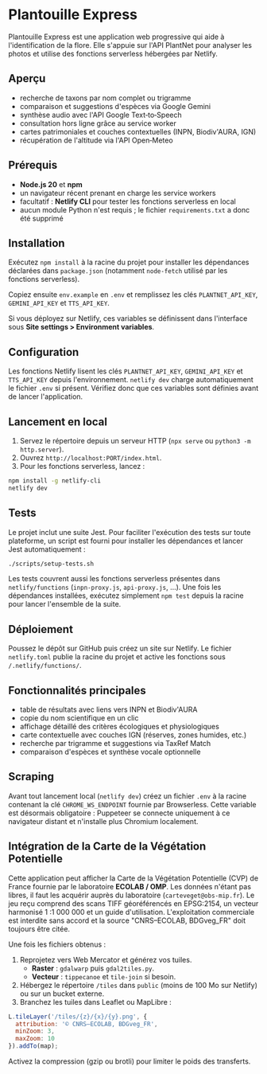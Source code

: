 # Plantouille Express

Plantouille Express est une application web progressive qui aide à l'identification de la flore. Elle s'appuie sur l'API PlantNet pour analyser les photos et utilise des fonctions serverless hébergées par Netlify.

## Aperçu

- recherche de taxons par nom complet ou trigramme
- comparaison et suggestions d'espèces via Google Gemini
- synthèse audio avec l'API Google Text‑to‑Speech
- consultation hors ligne grâce au service worker
- cartes patrimoniales et couches contextuelles (INPN, Biodiv'AURA, IGN)
- récupération de l'altitude via l'API Open‑Meteo

## Prérequis

- **Node.js 20** et **npm**
- un navigateur récent prenant en charge les service workers
- facultatif : **Netlify CLI** pour tester les fonctions serverless en local
- aucun module Python n'est requis ; le fichier `requirements.txt` a donc été supprimé

## Installation

Exécutez `npm install` à la racine du projet pour installer les dépendances
déclarées dans `package.json` (notamment `node-fetch` utilisé par les fonctions
serverless).

Copiez ensuite `env.example` en `.env` et remplissez les clés
`PLANTNET_API_KEY`, `GEMINI_API_KEY` et `TTS_API_KEY`.

Si vous déployez sur Netlify, ces variables se définissent dans l'interface sous
**Site settings > Environment variables**.

## Configuration

Les fonctions Netlify lisent les clés `PLANTNET_API_KEY`, `GEMINI_API_KEY` et
`TTS_API_KEY` depuis l'environnement. `netlify dev` charge automatiquement le
fichier `.env` si présent. Vérifiez donc que ces variables sont définies avant de
lancer l'application.

## Lancement en local

1. Servez le répertoire depuis un serveur HTTP (`npx serve` ou `python3 -m http.server`).
2. Ouvrez `http://localhost:PORT/index.html`.
3. Pour les fonctions serverless, lancez :

```bash
npm install -g netlify-cli
netlify dev
```

## Tests

Le projet inclut une suite Jest. Pour faciliter l'exécution des tests sur
toute plateforme, un script est fourni pour installer les dépendances et
lancer Jest automatiquement :

```bash
./scripts/setup-tests.sh
```

Les tests couvrent aussi les fonctions serverless présentes dans `netlify/functions` (`inpn-proxy.js`, `api-proxy.js`, ...).
Une fois les dépendances installées, exécutez simplement `npm test` depuis la racine pour lancer l'ensemble de la suite.

## Déploiement

Poussez le dépôt sur GitHub puis créez un site sur Netlify. Le fichier `netlify.toml` publie la racine du projet et active les fonctions sous `/.netlify/functions/`.

## Fonctionnalités principales

- table de résultats avec liens vers INPN et Biodiv'AURA
- copie du nom scientifique en un clic
- affichage détaillé des critères écologiques et physiologiques
- carte contextuelle avec couches IGN (réserves, zones humides, etc.)
- recherche par trigramme et suggestions via TaxRef Match
- comparaison d'espèces et synthèse vocale optionnelle

## Scraping

Avant tout lancement local (`netlify dev`) créez un fichier `.env` à la racine
contenant la clé `CHROME_WS_ENDPOINT` fournie par Browserless.
Cette variable est désormais obligatoire : Puppeteer se connecte uniquement à
ce navigateur distant et n'installe plus Chromium localement.

## Intégration de la Carte de la Végétation Potentielle

Cette application peut afficher la Carte de la Végétation Potentielle (CVP)
de France fournie par le laboratoire **ECOLAB / OMP**. Les données n'étant
pas libres, il faut les acquérir auprès du laboratoire
(`carteveget@obs-mip.fr`). Le jeu reçu comprend des scans TIFF
géoréférencés en EPSG:2154, un vecteur harmonisé 1 :1 000 000 et un guide
d'utilisation. L'exploitation commerciale est interdite sans accord et la
source "CNRS–ECOLAB, BDGveg_FR" doit toujours être citée.

Une fois les fichiers obtenus :

1. Reprojetez vers Web Mercator et générez vos tuiles.
   - **Raster** : `gdalwarp` puis `gdal2tiles.py`.
   - **Vecteur** : `tippecanoe` et `tile-join` si besoin.
2. Hébergez le répertoire `/tiles` dans `public` (moins de 100 Mo sur
   Netlify) ou sur un bucket externe.
3. Branchez les tuiles dans Leaflet ou MapLibre :

```js
L.tileLayer('/tiles/{z}/{x}/{y}.png', {
  attribution: '© CNRS–ECOLAB, BDGveg_FR',
  minZoom: 3,
  maxZoom: 10
}).addTo(map);
```

Activez la compression (gzip ou brotli) pour limiter le poids des transferts.

